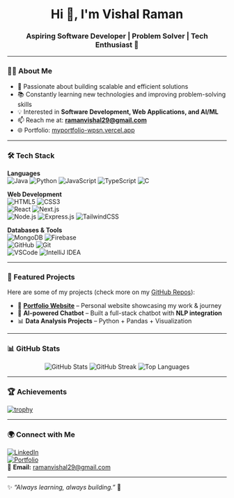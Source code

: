 <h1 align="center">Hi 👋, I'm Vishal Raman</h1>
<h3 align="center">Aspiring Software Developer | Problem Solver | Tech Enthusiast 🚀</h3>

---

### 👨‍💻 About Me
- 🎯 Passionate about building scalable and efficient solutions  
- 📚 Constantly learning new technologies and improving problem-solving skills  
- 💡 Interested in **Software Development, Web Applications, and AI/ML**  
- 📫 Reach me at: **ramanvishal29@gmail.com**  
- 🌐 Portfolio: [myportfolio-wpsn.vercel.app](https://myportfolio-wpsn.vercel.app/)

---

### 🛠️ Tech Stack

**Languages**  
![Java](https://img.shields.io/badge/-Java-007396?style=flat&logo=java) 
![Python](https://img.shields.io/badge/-Python-3776AB?style=flat&logo=python) 
![JavaScript](https://img.shields.io/badge/-JavaScript-F7DF1E?style=flat&logo=javascript&logoColor=black) 
![TypeScript](https://img.shields.io/badge/-TypeScript-007ACC?style=flat&logo=typescript) 
![C](https://img.shields.io/badge/-C-00599C?style=flat&logo=c)

**Web Development**  
![HTML5](https://img.shields.io/badge/-HTML5-E34F26?style=flat&logo=html5&logoColor=white) 
![CSS3](https://img.shields.io/badge/-CSS3-1572B6?style=flat&logo=css3)  
![React](https://img.shields.io/badge/-React-20232A?style=flat&logo=react) 
![Next.js](https://img.shields.io/badge/-Next.js-000000?style=flat&logo=nextdotjs)  
![Node.js](https://img.shields.io/badge/-Node.js-339933?style=flat&logo=nodedotjs) 
![Express.js](https://img.shields.io/badge/-Express.js-000000?style=flat&logo=express) 
![TailwindCSS](https://img.shields.io/badge/-TailwindCSS-38B2AC?style=flat&logo=tailwindcss)

**Databases & Tools**  
![MongoDB](https://img.shields.io/badge/-MongoDB-47A248?style=flat&logo=mongodb) 
![Firebase](https://img.shields.io/badge/-Firebase-FFCA28?style=flat&logo=firebase)  
![GitHub](https://img.shields.io/badge/-GitHub-181717?style=flat&logo=github) 
![Git](https://img.shields.io/badge/-Git-F05032?style=flat&logo=git)  
![VSCode](https://img.shields.io/badge/-VSCode-007ACC?style=flat&logo=visual-studio-code) 
![IntelliJ IDEA](https://img.shields.io/badge/-IntelliJ%20IDEA-000000?style=flat&logo=intellijidea)  

---

### 📌 Featured Projects
Here are some of my projects (check more on my [GitHub Repos](https://github.com/thevishalmisra)):

- 🚀 **[Portfolio Website](https://myportfolio-wpsn.vercel.app/)** – Personal website showcasing my work & journey  
- 💬 **AI-powered Chatbot** – Built a full-stack chatbot with **NLP integration**  
- 📊 **Data Analysis Projects** – Python + Pandas + Visualization  

---

### 📊 GitHub Stats
<p align="center">
  <img src="https://github-readme-stats.vercel.app/api?username=thevishalmisra&show_icons=true&theme=tokyonight" alt="GitHub Stats" />
  <img src="https://github-readme-streak-stats.herokuapp.com?user=thevishalmisra&theme=tokyonight" alt="GitHub Streak" />
  <img src="https://github-readme-stats.vercel.app/api/top-langs/?username=thevishalmisra&layout=compact&theme=tokyonight" alt="Top Languages" />
</p>

---

### 🏆 Achievements
[![trophy](https://github-profile-trophy.vercel.app/?username=thevishalmisra&theme=radical&margin-w=8)](https://github.com/ryo-ma/github-profile-trophy)

---

### 🌍 Connect with Me
[![LinkedIn](https://img.shields.io/badge/-LinkedIn-blue?style=flat&logo=linkedin)](https://www.linkedin.com/in/vishal-raman-80b60525b/)  
[![Portfolio](https://img.shields.io/badge/-Portfolio-black?style=flat&logo=vercel)](https://myportfolio-wpsn.vercel.app/)  
📧 **Email:** ramanvishal29@gmail.com  

---

✨ *“Always learning, always building.”* 🚀
